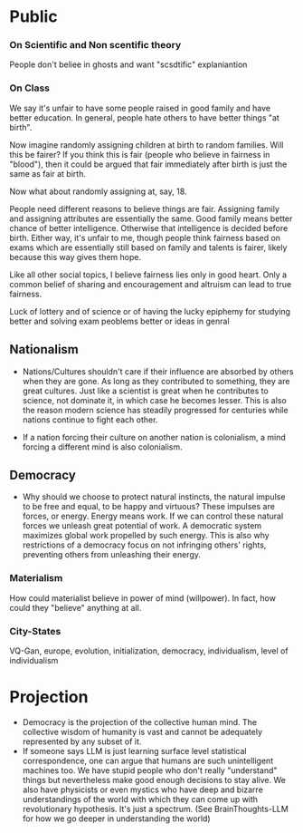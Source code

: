 # Public
### On Scientific and Non scentific theory
People don't beliee in ghosts and want "scsdtific" explaniantion
### On Class
We say it's unfair to have some people raised in good family and have better education. In general, people hate others to have better things "at birth". 

Now imagine randomly assigning children at birth to random families. Will this be fairer? If you think this is fair (people who believe in fairness in "blood"), then it could be argued that fair immediately after birth is just the same as fair at birth. 

Now what about randomly assigning at, say, 18. 

People need different reasons to believe things are fair. Assigning family and assigning attributes are essentially the same. Good family means better chance of better intelligence. Otherwise that intelligence is decided before birth. Either way, it's unfair to me, though people think fairness based on exams which are essentially still based on family and talents is fairer, likely because this way gives them hope.

Like all other social topics, I believe fairness lies only in good heart. Only a common belief of sharing and encouragement and altruism can lead to true fairness. 

Luck of lottery and of science or of having the lucky epiphemy for studying better and solving exam peoblems better or ideas in genral 

## Nationalism
- Nations/Cultures shouldn't care if their influence are absorbed by others when they are gone. As long as they contributed to something, they are great cultures. Just like a scientist is great when he contributes to science, not dominate it, in which case he becomes lesser. This is also the reason modern science has steadily progressed for centuries while nations continue to fight each other.

- If a nation forcing their culture on another nation is colonialism, a mind forcing a different mind is also colonialism. 

## Democracy
- Why should we choose to protect natural instincts, the natural impulse to be free and equal, to be happy and virtuous? These impulses are forces, or energy. Energy means work. If we can control these natural forces we unleash great potential of work. A democratic system maximizes global work propelled by such energy. This is also why restrictions of a democracy focus on not infringing others' rights, preventing others from unleashing their energy.

### Materialism
How could materialist believe in power of mind (willpower). In fact, how could they "believe" anything at all.

### City-States
VQ-Gan, europe, evolution, initialization, democracy, individualism, level of individualism

# Projection
- Democracy is the projection of the collective human mind. The collective wisdom of humanity is vast and cannot be adequately represented by any subset of it. 
- If someone says LLM is just learning surface level statistical correspondence, one can argue that humans are such unintelligent machines too. We have stupid people who don't really "understand" things but nevertheless make good enough decisions to stay alive. We also have physicists or even mystics who have deep and bizarre understandings of the world with which they can come up with revolutionary hypothesis. It's just a spectrum. (See BrainThoughts-LLM for how we go deeper in understanding the world)